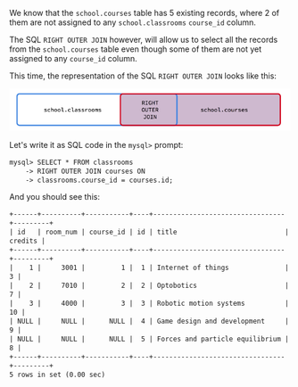 We know that the `school.courses` table has 5 existing records, where 2 of them are not assigned to any `school.classrooms` `course_id` column.

The SQL `RIGHT OUTER JOIN` however, will allow us to select all the records from the `school.courses` table even though some of them are not yet assigned to any `course_id` column.

This time, the representation of the SQL `RIGHT OUTER JOIN` looks like this: 

![sql-5-right-outer-join.png](.guides/img/sql-5-right-outer-join.png)

Let's write it as SQL code in the `mysql>` prompt:

```
mysql> SELECT * FROM classrooms
    -> RIGHT OUTER JOIN courses ON
    -> classrooms.course_id = courses.id;
```

And you should see this: 

```
+------+----------+-----------+----+---------------------------------+---------+
| id   | room_num | course_id | id | title                           | credits |
+------+----------+-----------+----+---------------------------------+---------+
|    1 |     3001 |         1 |  1 | Internet of things              |       3 |
|    2 |     7010 |         2 |  2 | Optobotics                      |       7 |
|    3 |     4000 |         3 |  3 | Robotic motion systems          |      10 |
| NULL |     NULL |      NULL |  4 | Game design and development     |       9 |
| NULL |     NULL |      NULL |  5 | Forces and particle equilibrium |       8 |
+------+----------+-----------+----+---------------------------------+---------+
5 rows in set (0.00 sec)
```